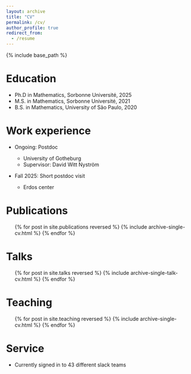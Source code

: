 ```yaml
---
layout: archive
title: "CV"
permalink: /cv/
author_profile: true
redirect_from:
  - /resume
---
```


{% include base_path %}

Education
======
* Ph.D in Mathematics, Sorbonne Université, 2025 
* M.S. in Mathematics, Sorbonne Université, 2021
* B.S. in Mathematics, University of São Paulo, 2020

Work experience
======
* Ongoing: Postdoc 
  * University of Gotheburg
  * Supervisor: David Witt Nyström


* Fall 2025: Short postdoc visit
  * Erdos center


  

Publications
======
  <ul>{% for post in site.publications reversed %}
    {% include archive-single-cv.html %}
  {% endfor %}</ul>
  
Talks
======
  <ul>{% for post in site.talks reversed %}
    {% include archive-single-talk-cv.html  %}
  {% endfor %}</ul>
  
Teaching
======
  <ul>{% for post in site.teaching reversed %}
    {% include archive-single-cv.html %}
  {% endfor %}</ul>
  
Service 
======
* Currently signed in to 43 different slack teams

